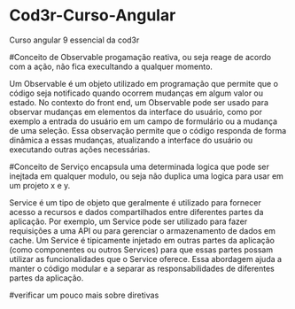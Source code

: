 # Cod3r-Curso-Angular

Curso angular 9 essencial da cod3r

#Conceito de Observable
progamação reativa, ou seja reage de acordo com a ação, não fica execultando a qualquer momento.

Um Observable é um objeto utilizado em programação que permite que o código seja notificado quando ocorrem mudanças em algum valor ou estado. No contexto do front end, um Observable pode ser usado para observar mudanças em elementos da interface do usuário, como por exemplo a entrada do usuário em um campo de formulário ou a mudança de uma seleção. Essa observação permite que o código responda de forma dinâmica a essas mudanças, atualizando a interface do usuário ou executando outras ações necessárias.

#Conceito de Serviço
encapsula uma determinada logica que pode ser inejtada em qualquer modulo, ou seja não duplica uma logica para usar em um projeto x e y.

Service é um tipo de objeto que geralmente é utilizado para fornecer acesso a recursos e dados compartilhados entre diferentes partes da aplicação. Por exemplo, um Service pode ser utilizado para fazer requisições a uma API ou para gerenciar o armazenamento de dados em cache. Um Service é tipicamente injetado em outras partes da aplicação (como componentes ou outros Services) para que essas partes possam utilizar as funcionalidades que o Service oferece. Essa abordagem ajuda a manter o código modular e a separar as responsabilidades de diferentes partes da aplicação.

#verificar um pouco mais sobre diretivas
